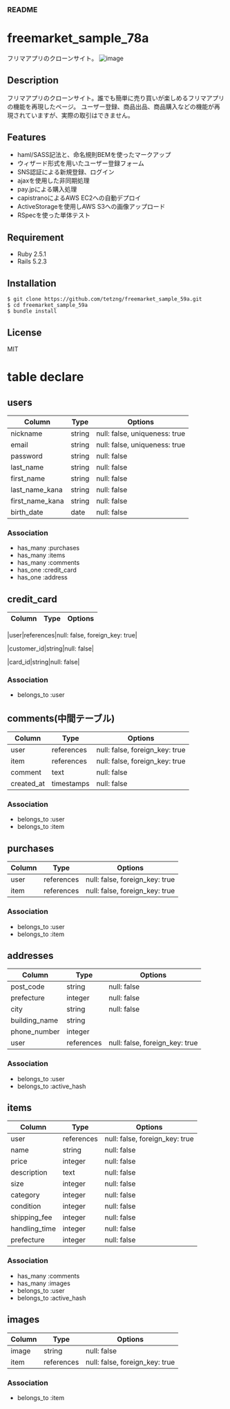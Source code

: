 ### README

# freemarket_sample_78a
フリマアプリのクローンサイト。
![image](https://user-images.githubusercontent.com/37774289/102110611-b777a000-3e78-11eb-9ec9-65a887132106.png)

## Description
フリマアプリのクローンサイト。誰でも簡単に売り買いが楽しめるフリマアプリの機能を再現したページ。 ユーザー登録、商品出品、商品購入などの機能が再現されていますが、実際の取引はできません。

## Features
- haml/SASS記法と、命名規則BEMを使ったマークアップ
- ウィザード形式を用いたユーザー登録フォーム
- SNS認証による新規登録、ログイン
- ajaxを使用した非同期処理
- pay.jpによる購入処理
- capistranoによるAWS EC2への自動デプロイ
- ActiveStorageを使用しAWS S3への画像アップロード
- RSpecを使った単体テスト

## Requirement
- Ruby 2.5.1
- Rails 5.2.3

## Installation
```
$ git clone https://github.com/tetzng/freemarket_sample_59a.git
$ cd freemarket_sample_59a
$ bundle install
```
## License
MIT

# table declare
## users
|Column|Type|Options|
|------|----|-------|
|nickname|string|null: false, uniqueness: true|
|email|string|null: false, uniqueness: true|
|password|string|null: false|
|last_name|string|null: false|
|first_name|string|null: false|
|last_name_kana|string|null: false|
|first_name_kana|string|null: false|
|birth_date|date|null: false|
### Association
- has_many :purchases
- has_many :items
- has_many :comments
- has_one :credit_card
- has_one :address

## credit_card
|Column|Type|Options|
|------|----|-------|
<!-- usersテーブルのid -->
|user|references|null: false, foreign_key: true|
<!-- payjpの顧客id -->
|customer_id|string|null: false|
<!-- payjpのデフォルトカードid -->
|card_id|string|null: false|
### Association
- belongs_to :user

## comments(中間テーブル)
|Column|Type|Options|
|------|----|-------|
|user|references|null: false, foreign_key: true|
|item|references|null: false, foreign_key: true|
|comment|text|null: false|
|created_at|timestamps|null: false|
### Association
- belongs_to :user
- belongs_to :item

## purchases
|Column|Type|Options|
|------|----|-------|
|user|references|null: false, foreign_key: true|
|item|references|null: false, foreign_key: true|
### Association
- belongs_to :user
- belongs_to :item

## addresses
|Column|Type|Options|
|------|----|-------|
|post_code|string|null: false|
|prefecture|integer|null: false|
|city|string|null: false|
|building_name|string||
|phone_number|integer||
|user|references|null: false, foreign_key: true|
### Association
- belongs_to :user
- belongs_to :active_hash

## items
|Column|Type|Options|
|------|----|-------|
|user|references|null: false, foreign_key: true|
|name|string|null: false|
|price|integer|null: false|
|description|text|null: false|
|size|integer|null: false|
|category|integer|null: false|
|condition|integer|null: false|
|shipping_fee|integer|null: false|
|handling_time|integer|null: false|
|prefecture|integer|null: false|
### Association
- has_many :comments
- has_many :images
- belongs_to :user
- belongs_to :active_hash

## images
|Column|Type|Options|
|------|----|-------|
|image|string|null: false|
|item|references|null: false, foreign_key: true|
### Association
- belongs_to :item
